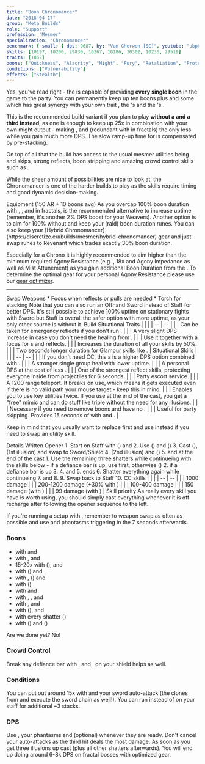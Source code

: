 ```yaml
---
title: "Boon Chronomancer"
date: "2018-04-17"
group: "Meta Builds"
role: "Support"
profession: "Mesmer"
specialization: "Chronomancer"
benchmark: { small: { dps: 9687, by: "Van Gherwen [SC]", youtube: "ubpK_srQYSg" }}
skills: [10197, 10200, 29830, 10267, 10186, 10302, 10236, 29519]
traits: [1852]
boons: ["Quickness", "Alacrity", "Might", "Fury", "Retaliation", "Protection", "Swiftness", "Regeneration", "Vigor", "Aegis", "Stability", "Resistance"]
conditions: ["Vulnerability"]
effects: ["Stealth"]
---
```


Yes, you've read right - the <Specialization prefix="boon" name="chronomancer"/> is capable of providing **every single boon** in the game to the party. You can permanently keep up ten boons plus <Boon name="aegis"/> and some <Boon name="resistance"/> which has great synergy with your own trait <Trait id="1865"/>, the <Specialization name="spellbreaker" prefix="hybrid"/>'s <Trait id="1471" profession="warrior"/> and the <Specialization name="weaver" prefix="arcane"/>'s <Trait id="1511" profession="elementalist"/>.

This is the recommended build variant if you plan to play **without a <Specialization name="druid"/> and a third <Specialization name="weaver" prefix="arcane"/> instead**, as one <Trait id="264" profession="elementalist"/> is enough to keep up 25x <Boon name="might"/> in combination with your own might output - making <Skill id="31582" profession="ranger"/>, <Skill id="12497" profession="ranger"/> and <Trait id="1016" profession="ranger"/> (redundant with <Trait id="2177" profession="elementalist"/> in fractals) the only loss while you gain much more DPS. The slow ramp-up time for <Boon name="might"/> is compensated by pre-stacking.

On top of all that the build has access to the usual mesmer utilities being <Skill id="10197"/> and <Effect name="stealth"/> skips, strong reflects, boon stripping and amazing crowd control skills such as <Skill id="29519"/>.

While the sheer amount of possibilities are nice to look at, the Chronomancer is one of the harder builds to play as the skills require timing and good dynamic decision-making.

<Divider>
Equipment (150 AR + 10 boons avg)
</Divider>

<Grid>
<Row>
<Column>
As you overcap 100% boon duration with <Trait id="1865"/>, <Item id="72339"/>, <Item id="79722"/> and <Item id="70600"/> in fractals, <Item id="69370"/> is the recommended alternative to increase <Boon name="resistance"/> uptime (remember, it's another 2% DPS boost for your Weavers). Another option is to aim for 100% without <Item id="72339"/> and keep your (raid) boon duration runes. You can also keep your [Hybrid Chronomancer](https://discretize.eu/builds/mesmer/hybrid-chronomancer) gear and just swap runes to Revenant which trades exactly 30% boon duration.

Especially for a Chrono it is highly recommended to aim higher than the minimum required Agony Resistance (e.g. <Item id="70596"/>, 18x <Item id="86180"/> and Agony Impedance as well as Mist Attunement) as you gain additional Boon Duration from the <Item id="79722"/>. To determine the optimal gear for your personal Agony Resistance please use our [gear optimizer](http://old.discretize.eu/#mechanics/gear-optimizer).
</Column>
</Row>

<Row>
<Column>
<Armor helmId="48081" helmRuneId="69370" helmRuneCount="6" helmAffix="Berserker" helmRune="Revenant" shouldersId="48083" shouldersRuneId="69370" shouldersRuneCount="6" shouldersAffix="Berserker" shouldersRune="Revenant" coatId="72182" coatRuneId="69370" coatRuneCount="6" coatAffix="Commander" coatRune="Revenant" glovesId="48080" glovesRuneId="69370" glovesRuneCount="6" glovesAffix="Berserker" glovesRune="Revenant" leggingsId="48082" leggingsRuneId="69370" leggingsRuneCount="6" leggingsAffix="Berserker" leggingsRune="Revenant" bootsId="48078" bootsRuneId="69370" bootsRuneCount="6" bootsAffix="Berserker" bootsRune="Revenant"/>
</Column>

<Column>
<Weapons weapon1MainId="46774" weapon1MainSigil1Id="72339" weapon1MainType="Sword" weapon1MainAffix="Berserker" weapon1MainSigil1="Concentration" weapon1OffId="46770" weapon1OffSigilId="24639" weapon1OffAffix="Berserker" weapon1OffType="Shield" weapon1OffSigil="Paralyzation" weapon2MainId="46773" weapon2MainSigil1Id="72339" weapon2MainSigil2Id="24615" weapon2MainType="Staff" weapon2MainAffix="Berserker" weapon2MainSigil1="Concentration" weapon2MainSigil2="Force"/>

---

<Card>
<CardHeader>
Swap Weapons
</CardHeader>
<CardContent>
* Focus when reflects or pulls are needed
* Torch for <Boon name="might"/> stacking
</CardContent>
</Card>
</Column>

<Column>
<Trinkets backItemId="79830" backItemStatId="1125" backItemAffix="Commander" accessory1Id="39233" accessory1Affix="Berserker" accessory2Id="79745" accessory2StatId="1125" accessory2Affix="Commander" amuletId="39273" amuletAffix="Berserker" ring1Id="75669" ring1Affix="Berserker" ring2Id="79710" ring2StatId="1125" ring2Affix="Commander"/>

<Consumables foodId="43550" utilityId="67530" infusionId="86180"/>
</Column>
</Row>

<Row>
<Column>
Note that you can also run an Offhand Sword instead of Staff for better DPS. It's still possible to achieve 100% <Boon name="retaliation"/> uptime on stationary fights with Sword but Staff is overall the safer option with more <Boon name="aegis"/> uptime, as your only other source is <Trait id="670"/> without it.
</Column>
</Row>
</Grid>

<Divider>
Build
</Divider>

<Grid>
<Column width="9">
<Traits traits1Id="23" traits1="Inspiration" traits1Selected="738,740,1866" traits2Id="45" traits2="Chaos" traits2Selected="670,669,1687" traits3Id="40" traits3="Chronomancer" traits3Selected="1987,1978,2022"/>

<Card>
<CardHeader>
Situational Traits
</CardHeader>
<CardContent>
| | |
| -- | -- |
| <Trait id="756" size="big" text="false"/> | Can be taken for emergency reflects if you don't run <Skill id="10213"/>. |
| <Trait id="1995" size="big" text="false"/> | A very slight DPS increase in case you don't need the healing from <Trait id="1987"/>. |
| <Trait id="751" size="big" text="false"/> | Use it together with a focus for <Control name="pull"/>s and reflects. |
| <Trait id="674" size="big" text="false"/> | Increases the duration of all your <Effect name="stealth"/> skills by 50%. |
| <Trait id="752" size="big" text="false"/> | Two seconds longer duration for Glamour skills like <Skill id="10197"/>. |
</CardContent>
</Card>
</Column>

<Column>
<Skills weapon1Skill1="" weapon1Skill2="" weapon1Skill3="" weapon1Skill4="" weapon1Skill5="" utilitySkill1="10213" utilitySkill2="30814" utilitySkill3="29856" utilitySkill4="10236" utilitySkill5="29519"/>

<Card>
<CardHeader>
Situational Skills
</CardHeader>
<CardContent>
| | |
| -- | -- |
| <Skill id="10311" size="big" text="false"/> | If you don't need CC, this a is a higher DPS option combined with <Trait id="1890"/>. |
| <Skill id="30305" size="big" text="false"/> | A stronger single group heal with lower <Boon name="resistance"/> uptime. |
| <Skill id="21750" size="big" text="false"/> | A personal DPS at the cost of less <Boon name="resistance"/>. |
| <Skill id="34326" size="big" text="false"/> | One of the strongest reflect skills, protecting everyone inside from projectiles for 6 seconds. |
| <Skill id="10197" size="big" text="false"/> | Party escort service. |
| <Skill id="10200" size="big" text="false"/> | A 1200 range teleport. It breaks <Control name="stun"/> on use, which means it gets executed even if there is no valid path your mouse target - keep this in mind. |
| <Skill id="29578" size="big" text="false"/> | Enables you to use key utilities twice. If you use <Skill id="29830"/> at the end of the cast, you get a "free" mimic and can do stuff like triple <Skill id="10200"/> without the need for any illusions. |
| <Skill id="10267" size="big" text="false"/> | Necessary if you need to remove boons and have no <Specialization name="spellbreaker"/>. |
| <Skill id="10245" size="big" text="false"/> | Useful for party skipping. Provides 15 seconds of <Effect name="stealth"/> with <Trait id="674"/> and <Skill id="29830"/>. |

Keep in mind that you usually want to replace <Skill id="30814"/> first and use <Skill id="10311"/> instead if you need to swap an utility skill.
</CardContent>
</Card>
</Column>
</Grid>

<Divider>
Details
</Divider>

<Grid>
<Column>
<Card>
<CardHeader>
Written Opener
</CardHeader>
<CardContent>
1. Start on Staff with <Skill id="10169"/> (<Boon name="retaliation" text="false"/><Boon name="aegis" text="false"/><Boon name="swiftness" text="false"/>) and <Skill id="10331"/>
2. Use <Skill id="10190"/> (<Boon name="quickness" text="false"/><Boon name="alacrity" text="false"/><Boon name="vigor" text="false"/><Boon name="stability" text="false"/>) and <Skill id="10214"/> (<Boon name="resistance" text="false"/>)
3. Cast <Skill id="10216"/> (<Trait id="1866" text="false"/>), <Skill id="10310"/> (1st illusion) and swap to Sword/Shield
4. <Skill id="10173"/> (2nd illusion) and <Skill id="30769"/> (<Boon name="protection" text="false"/>)
5. <Skill id="30643"/> and <Skill id="29830"/> at the end of the cast
    1. Use the remaining three shatters while continueing with the skills below - if a defiance bar is up, use <Skill id="10287"/> first, otherwise <Skill id="49068"/>(<Boon name="might" text="false"/><Boon name="fury" text="false"/><Boon name="regeneration" text="false"/>)
    2. <Skill id="29519"/> if a defiance bar is up
    3. <Skill id="10236"/>
    4. <Skill id="29856"/> and <Skill id="30814"/>
5. <Skill id="30747"/> ends
6. Shatter everything again while continueing
7. <Skill id="29856"/> and <Skill id="30814"/>
8. <Skill id="10334"/>
9. Swap back to Staff
10. <Skill id="10236"/>
</CardContent>
</Card>

<Card>
<CardHeader>
CC skills
</CardHeader>
<CardContent>
| | |
| -- | -- |
| <Skill id="29519"/> | 1000 damage |
| <Skill id="30643"/> | 200-1200 damage (+30% with <Item id="24639" text="false"/>) |
| <Skill id="10287"/> | 100-400 damage |
| <Skill id="30814"/> | 150 damage (with <Condition name="slow"/>) |
| <Skill id="29856"/> | 99 damage (with <Condition name="chilled"/>) |
</CardContent>
</Card>
</Column>

<Column width="9">
<Card>
<CardHeader>
Skill priority
</CardHeader>
<CardContent>
As really every skill you have is worth using, you should simply cast everything whenever it is off recharge after following the opener sequence to the left.

If you're running a setup with <Item id="72339"/>, remember to weapon swap as often as possible and use <Skill id="10236"/> and phantasms triggering <Trait id="1866"/> in the 7 seconds afterwards.

### Boons

* <Boon name="quickness"/> with <Skill id="30814"/> and <Trait id="2022"/>
* <Boon name="alacrity"/> with <Skill id="30643"/>, <Skill id="29856"/> and <Trait id="1927"/>
* 15-20x <Boon name="might"/> with <Skill id="49068"/> (<Trait id="1687" text="false"/>), <Trait id="1866"/> and <Skill id="10273"/>
* <Boon name="fury"/> with <Skill id="10287"/> (<Trait id="1687" text="false"/>) and <Skill id="10273"/>
* <Boon name="protection"/> with <Skill id="30769"/>, <Skill id="10331"/> (<Trait id="669" text="false"/>) and <Trait id="667"/>
* <Boon name="vigor"/> with <Skill id="10190"/> (<Trait id="1687" text="false"/>)
* <Boon name="retaliation"/> with <Skill id="10169"/> and <Trait id="670"/>
* <Boon name="swiftness"/> with <Skill id="10169"/>, <Trait id="670"/>, <Skill id="10331"/> and <Skill id="10236"/>
* <Boon name="aegis"/> with <Trait id="1852"/>, <Skill id="10169"/> and <Trait id="670"/>
* <Boon name="regeneration"/> with <Skill id="10192"/> (<Trait id="1687" text="false"/>), <Skill id="10331"/> and <Trait id="666"/>
* <Boon name="stability"/> with every shatter (<Trait id="1687" text="false"/>)
* <Boon name="resistance"/> with <Skill id="29830"/> (<Trait id="1687" text="false"/>) and <Skill id="10214"/> (<Item id="69370" text="false"/>)

Are we done yet? No!

### Crowd Control

Break any defiance bar with <Skill id="29519"/>, <Skill id="30643"/> and <Skill id="10287"/>. <Item id="24639"/> on your shield helps as well.

### Conditions

You can put out around 15x <Condition name="vulnerability"/> with <Skill id="10216"/> and your sword auto-attack (the clones from <Skill id="10173"/> and <Skill id="30769"/> execute the sword chain as well!). You can run <Item id="24567"/> instead of <Item id="24615"/> on your staff for additional ~3 stacks.

### DPS

Use <Skill id="10334"/>, your phantasms and <Skill id="21750"/> (optional) whenever they are ready. Don't cancel your auto-attacks as the third hit deals the most damage. As soon as you get three illusions up cast <Skill id="49068"/> (plus all other shatters afterwards). You will end up doing around 6-8k DPS on fractal bosses with optimized gear.
</CardContent>
</Card>
</Column>
</Grid>
